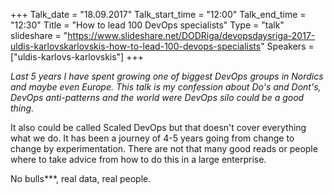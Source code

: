 +++
Talk_date = "18.09.2017"
Talk_start_time = "12:00"
Talk_end_time = "12:30"
Title = "How to lead 100 DevOps specialists"
Type = "talk"
slideshare = "https://www.slideshare.net/DODRiga/devopsdaysriga-2017-uldis-karlovskarlovskis-how-to-lead-100-devops-specialists"
Speakers = ["uldis-karlovs-karlovskis"]
+++

<p><em>Last 5 years I have spent growing one of biggest DevOps groups in Nordics and maybe even Europe. This talk is my confession about Do's and Dont's, DevOps anti-patterns and the world were DevOps silo could be a good thing.</em></p> 
<p>It also could be called Scaled DevOps but that doesn't cover everything what we do. It has been a journey of 4-5 years going from change to change by experimentation. There are not that many good reads or people where to take advice from how to do this in a large enterprise.</p>
<p>No bulls***, real data, real people.</p>